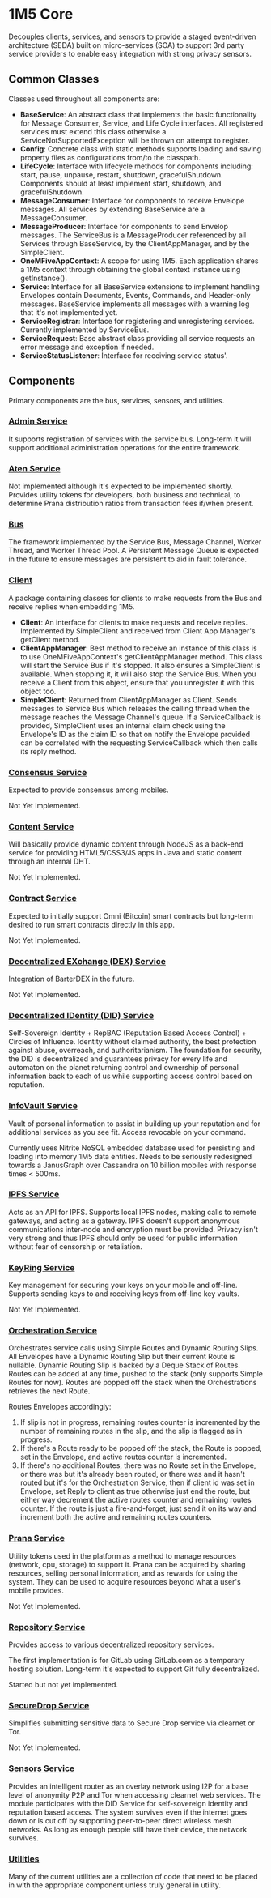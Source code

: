 # 1M5 Core
Decouples clients, services, and sensors to provide a staged event-driven
architecture (SEDA) built on micro-services (SOA) to support 3rd party
service providers to enable easy integration with strong privacy sensors.

## Common Classes
Classes used throughout all components are:

- **BaseService**: An abstract class that implements the basic functionality for Message Consumer, Service, and Life Cycle interfaces. All registered services must extend this class otherwise a ServiceNotSupportedException will be thrown on attempt to register.
- **Config**: Concrete class with static methods supports loading and saving property files as configurations from/to the classpath.
- **LifeCycle**: Interface with lifecycle methods for components including: start, pause, unpause, restart, shutdown, gracefulShutdown. Components should at least implement start, shutdown, and gracefulShutdown.
- **MessageConsumer**: Interface for components to receive Envelope messages. All services by extending BaseService are a MessageConsumer.
- **MessageProducer**: Interface for components to send Envelop messages. The ServiceBus is a MessageProducer referenced by all Services through BaseService, by the ClientAppManager, and by the SimpleClient.
- **OneMFiveAppContext**: A scope for using 1M5. Each application shares a 1M5 context through obtaining the global context instance using getInstance().
- **Service**: Interface for all BaseService extensions to implement handling Envelopes contain Documents, Events, Commands, and Header-only messages. BaseService implements all messages with a warning log that it's not implemented yet.
- **ServiceRegistrar**: Interface for registering and unregistering services. Currently implemented by ServiceBus.
- **ServiceRequest**: Base abstract class providing all service requests an error message and exception if needed.
- **ServiceStatusListener**: Interface for receiving service status'.

## Components
Primary components are the bus, services, sensors, and utilities.

### [Admin Service](https://github.com/1m5/core/tree/master/src/main/java/io/onemfive/core/admin/README.md)
It supports registration of services with the service bus. 
Long-term it will support additional administration operations for the entire framework.

### [Aten Service](https://github.com/1m5/core/tree/master/src/main/java/io/onemfive/core/aten/README.md)
Not implemented although it's expected to be implemented shortly. 
Provides utility tokens for developers, both business and technical, 
to determine Prana distribution ratios from transaction fees if/when present.

### [Bus](https://github.com/1m5/core/tree/master/src/main/java/io/onemfive/core/bus/README.md)
The framework implemented by the Service Bus, Message Channel, Worker Thread, and Worker Thread Pool.
A Persistent Message Queue is expected in the future to ensure messages are persistent to aid in fault tolerance.

### [Client](https://github.com/1m5/core/tree/master/src/main/java/io/onemfive/core/client/README.md)
A package containing classes for clients to make requests from the Bus and receive replies when embedding 1M5.

- **Client**: An interface for clients to make requests and receive replies. Implemented by SimpleClient and received from Client App Manager's getClient method.
- **ClientAppManager**: Best method to receive an instance of this class is to use OneMFiveAppContext's getClientAppManager method. This class will start the Service Bus if it's stopped. It also ensures a SimpleClient is available. When stopping it, it will also stop the Service Bus. When you receive a Client from this object, ensure that you unregister it with this object too.
- **SimpleClient**: Returned from ClientAppManager as Client. Sends messages to Service Bus which releases the calling thread when the message reaches the Message Channel's queue. If a ServiceCallback is provided, SimpleClient uses an internal claim check using the Envelope's ID as the claim ID so that on notify the Envelope provided can be correlated with the requesting ServiceCallback which then calls its reply method.

### [Consensus Service](https://github.com/1m5/core/tree/master/src/main/java/io/onemfive/core/consensus/README.md)
Expected to provide consensus among mobiles.

Not Yet Implemented.

### [Content Service](https://github.com/1m5/core/tree/master/src/main/java/io/onemfive/core/content/README.md)
Will basically provide dynamic content through NodeJS as a back-end service for providing HTML5/CSS3/JS apps in Java and static content through an internal DHT.

Not Yet Implemented.

### [Contract Service](https://github.com/1m5/core/tree/master/src/main/java/io/onemfive/core/contract/README.md)
Expected to initially support Omni (Bitcoin) smart contracts but long-term desired to run smart contracts directly in this app.

Not Yet Implemented. 

### [Decentralized EXchange (DEX) Service](https://github.com/1m5/core/tree/master/src/main/java/io/onemfive/core/dex/README.md)
Integration of BarterDEX in the future.

Not Yet Implemented. 

### [Decentralized IDentity (DID) Service](https://github.com/1m5/core/tree/master/src/main/java/io/onemfive/core/did/README.md)
Self-Sovereign Identity + RepBAC (Reputation Based Access Control) + Circles of Influence. Identity without claimed authority, 
the best protection against abuse, overreach, and authoritarianism. The foundation for security, the DID is 
decentralized and guarantees privacy for every life and automaton on the planet returning control and ownership 
of personal information back to each of us while supporting access control based on reputation. 

### [InfoVault Service](https://github.com/1m5/core/tree/master/src/main/java/io/onemfive/core/infovault/README.md)
Vault of personal information to assist in building up your reputation and for additional services as you see fit. 
Access revocable on your command.

Currently uses Nitrite NoSQL embedded database used for persisting and loading into memory 1M5 data entities.
Needs to be seriously redesigned towards a JanusGraph over Cassandra on 10 billion mobiles with response times < 500ms.

### [IPFS Service](https://github.com/1m5/core/tree/master/src/main/java/io/onemfive/core/ipfs/README.md)
Acts as an API for IPFS. 
Supports local IPFS nodes, making calls to remote gateways, and acting as a gateway.
IPFS doesn't support anonymous communications inter-node and encryption must be provided.
Privacy isn't very strong and thus IPFS should only be used for public information without fear of censorship or retaliation.

### [KeyRing Service](https://github.com/1m5/core/tree/master/src/main/java/io/onemfive/core/ipfs/README.md)
Key management for securing your keys on your mobile and off-line. 
Supports sending keys to and receiving keys from off-line key vaults. 

Not Yet Implemented.

### [Orchestration Service](https://github.com/1m5/core/tree/master/src/main/java/io/onemfive/core/orchestration/README.md)
Orchestrates service calls using Simple Routes and Dynamic Routing Slips.
All Envelopes have a Dynamic Routing Slip but their current Route is nullable.
Dynamic Routing Slip is backed by a Deque Stack of Routes.
Routes can be added at any time, pushed to the stack (only supports Simple Routes for now).
Routes are popped off the stack when the Orchestrations retrieves the next Route.

Routes Envelopes accordingly:

1. If slip is not in progress, remaining routes counter is incremented by the number of remaining routes in the slip, and the slip is flagged as in progress.
2. If there's a Route ready to be popped off the stack, the Route is popped, set in the Envelope, and active routes counter is incremented.
3. If there's no additional Routes, there was no Route set in the Envelope, or there was but it's already been routed, or there was and it hasn't routed but it's for the Orchestration Service, then if client id was set in Envelope, set Reply to client as true otherwise just end the route, but either way decrement the active routes counter and remaining routes counter. If the route is just a fire-and-forget, just send it on its way and increment both the active and remaining routes counters.

### [Prana Service](https://github.com/1m5/core/tree/master/src/main/java/io/onemfive/core/prana/README.md)
Utility tokens used in the platform as a method to manage resources (network, cpu, storage) to support it. 
Prana can be acquired by sharing resources, selling personal information, and as rewards for using the system. 
They can be used to acquire resources beyond what a user's mobile provides.

Not Yet Implemented.

### [Repository Service](https://github.com/1m5/core/tree/master/src/main/java/io/onemfive/core/repository/README.md)
Provides access to various decentralized repository services.

The first implementation is for GitLab using GitLab.com as a temporary hosting solution. Long-term it's expected to support Git fully decentralized.

Started but not yet implemented.

### [SecureDrop Service](https://github.com/1m5/core/tree/master/src/main/java/io/onemfive/core/securedrop/README.md)
Simplifies submitting sensitive data to Secure Drop service via clearnet or Tor.

Not Yet Implemented.

### [Sensors Service](https://github.com/1m5/core/tree/master/src/main/java/io/onemfive/core/sensors/README.md)
Provides an intelligent router as an overlay network using I2P for a base level of anonymity P2P and Tor when accessing clearnet web services. 
The module participates with the DID Service for self-sovereign identity and reputation based access. 
The system survives even if the internet goes down or is cut off by supporting peer-to-peer direct wireless mesh networks. 
As long as enough people still have their device, the network survives. 

### [Utilities](https://github.com/1m5/core/tree/master/src/main/java/io/onemfive/core/util/README.md)

Many of the current utilities are a collection of code that need to be placed in with the appropriate component unless
truly general in utility.